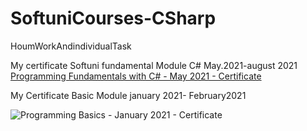 # SoftuniCourses-CSharp
HoumWorkAndindividualTask

My certificate Softuni fundamental Module C# May.2021-august 2021
[Programming Fundamentals with C# - May 2021 - Certificate](https://user-images.githubusercontent.com/81433482/131481898-30213e7f-d7c5-4318-945b-dc3b0384c632.jpeg)


My Certificate Basic Module january 2021- February2021

![Programming Basics - January 2021 - Certificate](https://user-images.githubusercontent.com/81433482/131482358-b9b07115-d1b2-46a0-b3e9-f93926ff70e3.jpeg)



